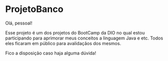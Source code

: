 # ProjetoBanco

Olá, pessoal! 

Esse projeto é um dos projetos do BootCamp da DIO no qual estou participando para aprimorar meus conceitos a linguagem Java e etc. 
Todos eles ficaram em público para avalidaçãos dos mesmos. 

Fico a disposição caso haja alguma dúvida! 
